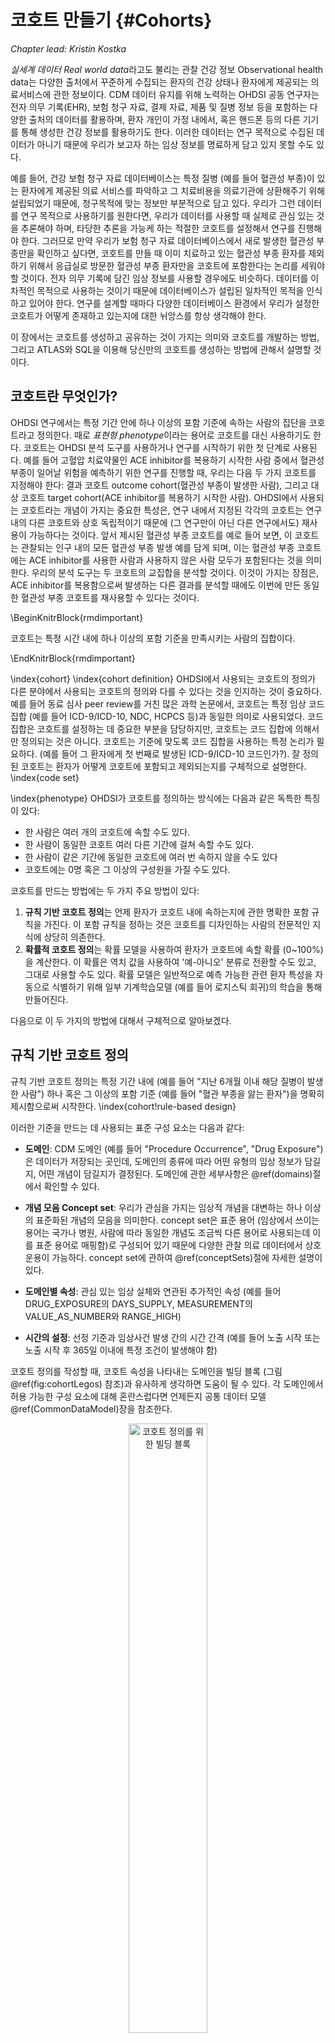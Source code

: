 # 코호트 만들기 {#Cohorts}

*Chapter lead: Kristin Kostka*

*실세계 데이터 Real world data*라고도 불리는 관찰 건강 정보 Observational health data는 다양한 출처에서 꾸준하게 수집되는 환자의 건강 상태나 환자에게 제공되는 의료서비스에 관한 정보이다. CDM 데이터 유지를 위해 노력하는 OHDSI 공동 연구자는 전자 의무 기록(EHR), 보험 청구 자료, 결제 자료, 제품 및 질병 정보 등을 포함하는 다양한 출처의 데이터를 활용하며, 환자 개인이 가정 내에서, 혹은 핸드폰 등의 다른 기기를 통해 생성한 건강 정보를 활용하기도 한다. 이러한 데이터는 연구 목적으로 수집된 데이터가 아니기 때문에 우리가 보고자 하는 임상 정보를 명료하게 담고 있지 못할 수도 있다.

예를 들어, 건강 보험 청구 자료 데이터베이스는 특정 질병 (예를 들어 혈관성 부종)이 있는 환자에게 제공된 의료 서비스를 파악하고 그 치료비용을 의료기관에 상환해주기 위해 설립되었기 때문에, 청구목적에 맞는 정보만 부분적으로 담고 있다. 우리가 그런 데이터를 연구 목적으로 사용하기를 원한다면, 우리가 데이터를 사용할 때 실제로 관심 있는 것을 추론해야 하며, 타당한 추론을 가능케 하는 적절한 코호트를 설정해서 연구를 진행해야 한다. 그러므로 만약 우리가 보험 청구 자료 데이터베이스에서 새로 발생한 혈관성 부종만을 확인하고 싶다면, 코호트를 만들 때 이미 치료하고 있는 혈관성 부종 환자를 제외하기 위해서 응급실로 방문한 혈관성 부종 환자만을 코호트에 포함한다는 논리를 세워야 할 것이다. 전자 의무 기록에 담긴 임상 정보를 사용할 경우에도 비슷하다. 데이터를 이차적인 목적으로 사용하는 것이기 때문에 데이터베이스가 설립된 일차적인 목적을 인식하고 있어야 한다. 연구를 설계할 때마다 다양한 데이터베이스 환경에서 우리가 설정한 코호트가 어떻게 존재하고 있는지에 대한 뉘앙스를 항상 생각해야 한다.

이 장에서는 코호트를 생성하고 공유하는 것이 가지는 의미와 코호트를 개발하는 방법, 그리고 ATLAS와 SQL을 이용해 당신만의 코호트를 생성하는 방법에 관해서 설명할 것이다.

## 코호트란 무엇인가?

OHDSI 연구에서는 특정 기간 안에 하나 이상의 포함 기준에 속하는 사람의 집단을 코호트라고 정의한다. 때로 *표현형 phenotype*이라는 용어로 코호트를 대신 사용하기도 한다. 코호트는 OHDSI 분석 도구를 사용하거나 연구를 시작하기 위한 첫 단계로 사용된다. 예를 들어 고혈압 치료약물인 ACE inhibitor를 복용하기 시작한 사람 중에서 혈관성 부종이 일어날 위험을 예측하기 위한 연구를 진행할 때, 우리는 다음 두 가지 코호트를 지정해야 한다: 결과 코호트 outcome cohort(혈관성 부종이 발생한 사람), 그리고 대상 코호트 target cohort(ACE inhibitor를 복용하기 시작한 사람). OHDSI에서 사용되는 코호트라는 개념이 가지는 중요한 특성은, 연구 내에서 지정된 각각의 코호트는 연구 내의 다른 코호트와 상호 독립적이기 때문에 (그 연구만이 아닌 다른 연구에서도) 재사용이 가능하다는 것이다. 앞서 제시된 혈관성 부종 코호트를 예로 들어 보면, 이 코호트는 관찰되는 인구 내의 모든 혈관성 부종 발생 예를 담게 되며, 이는 혈관성 부종 코호트에는 ACE inhibitor를 사용한 사람과 사용하지 않은 사람 모두가 포함된다는 것을 의미한다. 우리의 분석 도구는 두 코호트의 교집합을 분석할 것이다. 이것이 가지는 장점은, ACE inhibitor를 복용함으로써 발생하는 다른 결과를 분석할 때에도 이번에 만든 동일한 혈관성 부종 코호트를 재사용할 수 있다는 것이다.

\BeginKnitrBlock{rmdimportant}<div class="rmdimportant">코호트는 특정 시간 내에 하나 이상의 포함 기준을 만족시키는 사람의 집합이다.
</div>\EndKnitrBlock{rmdimportant}

\index{cohort} \index{cohort definition}
OHDSI에서 사용되는 코호트의 정의가 다른 분야에서 사용되는 코호트의 정의와 다를 수 있다는 것을 인지하는 것이 중요하다. 예를 들어 동료 심사 peer review를 거친 많은 과학 논문에서, 코호트는 특정 임상 코드 집합 (예를 들어 ICD-9/ICD-10, NDC, HCPCS 등)과 동일한 의미로 사용되었다. 코드 집합은 코호트를 설정하는 데 중요한 부분을 담당하지만, 코호트는 코드 집합에 의해서만 정의되는 것은 아니다. 코호트는 기준에 맞도록 코드 집합을 사용하는 특정 논리가 필요하다. (예를 들어 그 환자에게 첫 번째로 발생된 ICD-9/ICD-10 코드인가?). 잘 정의된 코호트는 환자가 어떻게 코호트에 포함되고 제외되는지를 구체적으로 설명한다.
\index{code set}

\index{phenotype}
OHDSI가 코호트를 정의하는 방식에는 다음과 같은 독특한 특징이 있다:

- 한 사람은 여러 개의 코호트에 속할 수도 있다.
- 한 사람이 동일한 코호트 여러 다른 기간에 걸쳐 속할 수도 있다.
- 한 사람이 같은 기간에 동일한 코호트에 여러 번 속하지 않을 수도 있다
- 코호트에는 0명 혹은 그 이상의 구성원을 가질 수도 있다.

코호트를 만드는 방법에는 두 가지 주요 방법이 있다:

1. **규칙 기반 코호트 정의**는 언제 환자가 코호트 내에 속하는지에 관한 명확한 포함 규칙을 가진다. 이 포함 규칙을 정하는 것은 코호트를 디자인하는 사람의 전문적인 지식에 상당히 의존한다.
2. **확률적 코호트 정의**는 확률 모델을 사용하여 환자가 코호트에 속할 확률 (0~100%)을 계산한다. 이 확률은 역치 값을 사용하여 '예-아니오' 분류로 전환할 수도 있고, 그대로 사용할 수도 있다. 확률 모델은 일반적으로 예측 가능한 관련 환자 특성을 자동으로 식별하기 위해 일부 기계학습모델 (예를 들어 로지스틱 회귀)의 학습을 통해 만들어진다.

다음으로 이 두 가지의 방법에 대해서 구체적으로 알아보겠다.

## 규칙 기반 코호트 정의

규칙 기반 코호트 정의는 특정 기간 내에 (예를 들어 "지난 6개월 이내 해당 질병이 발생한 사람") 하나 혹은 그 이상의 포함 기준 (예를 들어 "혈관 부종을 앓는 환자")을 명확히 제시함으로써 시작한다. \index{cohort!rule-based design}

이러한 기준을 만드는 데 사용되는 표준 구성 요소는 다음과 같다:

- **도메인**: CDM 도메인 (예를 들어 "Procedure Occurrence", "Drug Exposure")은 데이터가 저장되는 곳인데, 도메인의 종류에 따라 어떤 유형의 임상 정보가 담길지, 어떤 개념이 담길지가 결정된다. 도메인에 관한 세부사항은 \@ref(domains)절에서 확인할 수 있다.

- **개념 모음 Concept set**: 우리가 관심을 가지는 임상적 개념을 대변하는 하나 이상의 표준화된 개념의 모음을 의미한다. concept set은 표준 용어 (임상에서 쓰이는 용어는 국가나 병원, 사람에 따라 동일한 개념도 조금씩 다른 용어로 사용되는데 이를 표준 용어로 매핑함)로 구성되어 있기 때문에 다양한 관찰 의료 데이터에서 상호 운용이 가능하다. concept set에 관하여 \@ref(conceptSets)절에 자세한 설명이 있다.

- **도메인별 속성**: 관심 있는 임상 실체와 연관된 추가적인 속성 (예를 들어 DRUG_EXPOSURE의 DAYS_SUPPLY, MEASUREMENT의 VALUE_AS_NUMBER와 RANGE_HIGH)

- **시간의 설정**: 선정 기준과 임상사건 발생 간의 시간 간격 (예를 들어 노출 시작 또는 노출 시작 후 365일 이내에 특정 조건이 발생해야 함)

코호트 정의를 작성할 때, 코호트 속성을 나타내는 도메인을 빌딩 블록 (그림 \@ref(fig:cohortLegos) 참조)과 유사하게 생각하면 도움이 될 수 있다. 각 도메인에서 허용 가능한 구성 요소에 대해 혼란스럽다면 언제든지 공통 데이터 모델 \@ref(CommonDataModel)장을 참조한다.

<div class="figure" style="text-align: center">
<img src="images/Cohorts/cohort-legos.png" alt="코호트 정의를 위한 빌딩 블록" width="50%" />
<p class="caption">(\#fig:cohortLegos)코호트 정의를 위한 빌딩 블록</p>
</div>

코호트 정의를 작성할 때, 다음과 같은 질문에 답할 수 있어야 한다:

- *코호트 진입 시간을 정의하는 초기 이벤트는 무엇인가?*
- *초기 이벤트에는 어떤 포함 기준이 적용되는가?*
- *코호트 종료 시간을 정의하는 것은 무엇인가?*

**코호트 진입 이벤트 cohort entry event**: 코호트 진입 이벤트 (초기 이벤트)는 환자가 코호트에 진입하는 **코호트 기준 시점 cohort index date**으로 정의된다. 코호트 진입 이벤트는 약물 노출 Drug exposure, 질병 상태 conditions, 절차 procedures, 측정 measurements 및 방문 visits과 같은 CDM에 기록된 모든 사건일 수 있다. 초기 이벤트는 데이터가 저장되는 CDM 도메인 (예를 들어 PROCEDURS_OCCURRENCE, DRUG_EXPOSURE 등), 임상 활동을 식별하기 위해 구축된 concept set (예를 들어 질병 상태에 대한 SNOMED 코드, 약물에 대한 RxNorm 코드) 및 기타 특정 속성 (예를 들어 발생 연령, 첫 진단 / 절차 등, 지정된 시작 및 종료 날짜, 방문 유형 등)에 의해 정의된다. 진입 이벤트를 가진 사람의 집합을 **초기 사건 코호트 initial event cohort**라고 한다. \index{cohort!entry event}

**포함 기준 inclusion criteria**: 포함 기준은 초기 이벤트 코호트에 적용되어 코호트에 진입할 사람을 추가로 제한한다. 각 포함 기준을 만들 때는 데이터가 저장되는 CDM 도메인, concept set, 도메인별 속성 (예를 들어 days supply, 방문 유형) 및 코호트 색인 날짜에 관한 시간 논리를 결정해야 한다. **적격 코호트 qualifying cohort**는 초기 이벤트 코호트에서 모든 포함 기준을 충족하는 사람의 집합으로 정의한다. \index{cohort!inclusion criteria}

**코호트 종료 기준 cohort exit criteria**: 코호트 종료 이벤트는 한 사람이 더 이상 코호트 자격 요건을 갖추지 못했을 때를 의미한다. 코호트 종료는 관찰 기간이 끝났을 때, 초기 진입 이벤트로부터 일정한 시간이 지났을 때 혹은 마지막 이벤트가 발생했을 때 등 여러 방법으로 정의할 수 있다. 코호트 종료 기준에 따라 한 사람의 오랜 시간에 걸친 기록 중에서 특정한 기간이 선정기준에 맞아 코호트에 한 번 포함된 후에 또 다른 기간이 코호트 선정 기간에 맞아 다시 코호트에 포함되는 등 한 사람의 관찰이 하나의 코호트에 여러 번 속할 수 있다.\index{cohort!exit criteria}

\BeginKnitrBlock{rmdimportant}<div class="rmdimportant">OHDSI 도구에는 포함 기준과 제외 기준이 구분되지 않는다. 모든 기준은 포함 기준으로 설정해야 한다. 예를 들어 ‘이전 고혈압 환자 제외’라는 제외 기준을 ‘이전 고혈압 발생이 0인 사람 포함’이라는 포함 기준으로 설정해야 한다.
</div>\EndKnitrBlock{rmdimportant}

## 개념 모음 {#conceptSets}

\index{concept set}

개념 모음 concept set을 구성하는 개념은 다양한 다른 분석에서 재사용이 가능하다. concept set은 관찰 연구에서 종종 사용되는 표준화된 컴퓨터 코드라고 생각해도 된다. concept set은 다음 특성을 포함하고 있다:

- **Exclude**: concept set으로부터 해당 개념과 해당 개념의 하위 개념을 제외한다.
- **Descendants**: 이 개념뿐만 아니라 모든 하위 항목 개념을 고려한다.
- **Mapped**: 표준화되지 않은 개념도 검색한다.

예를 들어 표 \@ref(tab:conceptSetExpression)과 같이 concept set은 두 개의 개념을 포함할 수 있다. 여기서 우리는 [4329847](http://athena.ohdsi.org/search-terms/terms/4329847) ("심근경색 Myocardial infarction")과 그 모든 하위 개념을 포함했고, [314666](http://athena.ohdsi.org/search-terms/terms/314666) ("과거 심근경색 Old myocardial infarction")과 그 모든 하위 개념은 제외했다.

Table: (\#tab:conceptSetExpression) concept set의 예시

| Concept Id | Concept Name | Excluded | Descendants | Mapped |
| ---------- |:------------ | -------- | ----------- | ------ |
| 4329847    | Myocardial infarction | NO | YES | NO |
| 314666     | Old myocardial infarction | YES | YES | NO |

그림 \@ref(fig:conceptSet)에서 볼 수 있다시피, "심근경색"과 그 모든 하위 개념을 포함할 것이고, 하위 개념 중에서 "과거 심근경색"과 그 모든 하위 개념은 제외할 것이다. 결과적으로 거의 100개 정도의 표준 개념 standard concept을 포함한 concept set이 만들어졌다. 이 standard concept은 다양한 데이터베이스에서 사용되는 수백 개의 원천 코드 (예를 들어 ICD-9, ICD-10)를 반영한다.

<div class="figure" style="text-align: center">
<img src="images/Cohorts/conceptSet.png" alt="&quot;심근경색&quot;과 그 하위 개념을 포함하지만 &quot;과거 심근경색&quot;과 그 하위 개념은 제외하는 concept set" width="100%" />
<p class="caption">(\#fig:conceptSet)"심근경색"과 그 하위 개념을 포함하지만 "과거 심근경색"과 그 하위 개념은 제외하는 concept set</p>
</div>

## 확률적 코호트 정의

규칙 기반 코호트 정의는 코호트 정의를 수행할 때 널리 사용되는 방법이다. 그러나 코호트를 만들기 위해 전문가끼리 합의를 이루는 것은 매우 많은 시간이 소요되는 일이다. 확률적 코호트 정의는 코호트 속성의 효율적인 선택을 위한 대안적인 기계 구동 방식이다. 이 접근법에서, 레이블이 붙은 증례를 이용하여 지도 기계학습이 코호트 설계 알고리즘을 학습한다. 이 알고리즘은 전반적인 연구의 정확도의 균형 (민감도/특이도 간의 균형 trade-off)를 향상시킬 수 있도록 추가 수정을 거칠 수 있다. \index{cohort!probabilistic design}

이 접근 방법을 CDM의 데이터에 적용한 예는 아프로디테 (APHRODITE: Automated PHenotype Routine for Observational Definition, Identification, Training and Evaluation) R 패키지이다. 이 패키지는 불완전하게 레이블이 붙은 데이터로부터 학습하는 능력을 결합한 코호트 구축 프레임워크를 제공한다. [@Banda2017APHRODITE] \index{APHRODITE}

[^aphroditeUrl]: https://github.com/OHDSI/Aphrodite

## 코호트 정의 유효성

코호트를 구축할 때, 다음 중 더 중요한 것이 무엇인지 고려하는 것이 필요하다: *코호트 조건에 해당하는 환자를 모두 찾는 것이 더 중요한가? 아니면 확신이 가는 환자만 찾는 것이 더 중요한가?*

코호트를 구축할 때 당신의 전략은 전문가가 질병을 얼마나 엄격하게 정의하는지에 의존할 것이다. 얻을 수 있는 모든 것을 사용하거나, 최소 공통분모를 사용하거나 이 둘을 절충하는 코호트 정의를 작성할 수 있다. 관심 코호트를 적절하게 연구하기 위해 얼마나 엄격한 임계값을 사용할지는 궁극적으로 연구자의 재량에 달려 있다.

이 장의 시작 부분에서 언급했듯이 코호트 정의는 데이터로부터 무엇인가 관찰하고자 하는 것을 유추하려는 시도이다. 그러면 그러한 시도에서 코호트를 얼마나 잘 정의했는지 의문을 품게 된다. 일반적으로, 규칙 기반의 코호트 정의나 확률적 알고리즘의 검증은 작성한 코호트를 ‘절대 표준 gold standard’ 참고 값 (즉 수작업으로 차트를 검토한 것)과 비교함으로써 검증할 수 있다. 이에 대해서는 \@ref(ClinicalValidity)장 ("임상적 타당성")에서 자세히 설명한다.

### OHDSI 절대 표준 표현형 라이브러리

커뮤니티를 지원하기 위해서 OHDSI 절대 표준 표현형 라이브러리 OHDSI Gold Standard Phenotype Library(GSPL) 그룹이 형성되었다. GSPL 그룹의 목표는 규칙 기반 및 확률적 방법으로 커뮤니티 기반의 코호트 라이브러리를 개발하는 것이다. GSPL은 OHDSI 커뮤니티의 멤버가 각자의 연구를 위해 커뮤니티가 검증한 코호트를 찾아서 실행시킬 수 있게 하였다. 이 ‘절대 표준 gold standard’ 코호트는 라이브러리 안에 들어 있다. GSPL과 관련된 추가적인 정보를 얻으려면 OHDSI 워크그룹 페이지에 문의한다. 이전에 소개되었던 APHRODITE [@Banda2017APHRODITE] 와 PheValuator tool [@Swerdel2019phevaluator] 뿐만 아니라 OHDSI 네트워크에서 EHR과 유전 정보를 공유하기 위해 만들어진 Electronic Medical Records and Genomics ([eMERGE](https://emerge.mc.vanderbilt.edu/)) [Phenotype Library](https://phekb.org/phenotypes) [@Hripcsak2019eMERGE] 도 해당 작업 그룹에서 다루고 있다. 당신이 코호트를 설계하는 데 관심이 많다면, 이 워크 그룹에 참여한다.
 \index{phenotype library}

[^gsplUrl]: https://www.ohdsi.org/web/wiki/doku.php?id=projects:workgroups:gold-library-wg

## 고혈압 환자 코호트 작성하기

규칙 기반의 접근 방법으로 코호트를 작성해보자. 이번 예제에서는, *고혈압의 초기 치료를 위해 ACE inhibitors 단일 치료를 시작한 환자*를 찾을 것이다.

이 연습을 진행하면서 표준 소모 도표 attrition chart와 비슷한 코호트를 작성하게 될 것이다. 그림 \@ref(fig:CohortPractice)은 우리가 어떤 논리로 코호트를 작성할지 보여준다.

<div class="figure" style="text-align: center">
<img src="images/Cohorts/CohortPractice.png" alt="만들고자 하는 코호트의 논리적 구성도" width="100%" />
<p class="caption">(\#fig:CohortPractice)만들고자 하는 코호트의 논리적 구성도</p>
</div>

ATLAS 유저 인터페이스를 사용해서 코호트를 작성해도 되고, 쿼리를 직접 작성해도 된다. 이 장에서는 두 가지 방법 모두를 간단히 소개하겠다.

## ATLAS를 이용해 코호트 작성하기

ATLAS를 시작하기 위해 ![](images/Cohorts/cohortdefinition.png) 버튼을 클릭한다. 다음으로 'New cohort' 버튼을 클릭한다. 다음 화면에서 비어 있는 코호트를 확인할 수 있을 것이다. 그림 \@ref(fig:ATLASdefineacohort)에서 당신이 현재 보고 있는 화면을 확인한다.

<div class="figure" style="text-align: center">
<img src="images/Cohorts/ATLAS-defineacohort.png" alt="새로운 코호트 정의" width="100%" />
<p class="caption">(\#fig:ATLASdefineacohort)새로운 코호트 정의</p>
</div>

먼저 "New Cohort Definition"로 지정된 코호트 이름을 다른 이름으로 바꿔 지어 주기를 추천한다. 'New users of ACE inhibitors as first-line monotherapy for hypertension'라고 지으면 적당할 것이다.

\BeginKnitrBlock{rmdimportant}<div class="rmdimportant">ATLAS는 동일한 이름을 가진 두 개의 코호트를 허용하지 않는다. 기존에 있던 이름을 사용하려고 하면 에러 메시지가 뜰 것이다.</div>\EndKnitrBlock{rmdimportant}

이름을 정했으면, ![](images/Cohorts/save.png)을 눌러서 코호트를 저장하라.


### 초기 이벤트 기준 Initial Event Criteria

이제 우리는 초기 코호트 이벤트를 정의해야 한다. "Add initial event"를 클릭한다. 어떤 도메인 내에서 기준을 설정할지 결정해야 한다. 초기 코호트 이벤트를 정의하기 위해 어떤 도메인이 필요한지 어떻게 알 수 있을까? 함께 알아보자.

<div class="figure" style="text-align: center">
<img src="images/Cohorts/ATLAS-initialevent.png" alt="초기 이벤트 추가하기" width="100%" />
<p class="caption">(\#fig:ATLASinitialevent)초기 이벤트 추가하기</p>
</div>

그림 \@ref(fig:ATLASinitialevent)에서 볼 수 있듯이 ATLAS는 각 기준 아래에 설명을 제공한다. 우리가 만약 특정 질병을 진단받은 환자를 찾으려 한다면 CONDITION_OCCURRENCE 도메인에서 기준을 만들어야 한다. 특정 약물이나 특정 계열의 약물을 복용한 환자를 찾고 싶다면 DRUG_EXPOSURE 도메인에서 기준을 만들어야 한다. 우리는 고혈압의 초 치료로 ACE inhibitors 단독요법을 시행한 환자를 찾고 싶기 때문에 DRUG_EXPOSURE 도메인에서 기준을 만들어야 한다. 그런데 고혈압을 진단받은 환자도 찾아야 하지 않는가? 맞다! 고혈압 진단과 관련해서는 다른 기준을 만들 것이다. 하지만 고혈압 약물을 복용하기 시작한 날짜가 코호트 시작 날짜, 즉 시작 이벤트 initial event가 될 것이다. 고혈압 진단은 소위 *추가적 적격 기준 additional qualifying criteria*이 된다. 이에 관해서는 뒤에서 다시 설명하겠다. 이제 'Add Drug Exposure'를 클릭한다.

화면은 당신이 선택한 기준에 따라 업데이트되겠지만, 아직 끝난 것은 아니다. 그림 \@ref(fig:ATLASdrugexposure)에서 볼 수 있다시피 ATLAS는 우리가 어떤 약물을 찾고자 하는지 아직 모른다. ATLAS에게 어떤 concept set이 ACE inhibitors와 연관이 있는지 알려주어야 한다.

<div class="figure" style="text-align: center">
<img src="images/Cohorts/ATLAS-drugexposure.png" alt="약물 복용에 관하여 정의하기" width="100%" />
<p class="caption">(\#fig:ATLASdrugexposure)약물 복용에 관하여 정의하기</p>
</div>

### concept set 정의하기

ACE inhibitors를 정의하기 위한 대화 상자를 열기 위해 ![](images/Cohorts/downarrow.png)을 클릭한다.

#### 시나리오 1: 당신은 아직 concept set을 만들지 않았다 {-}

아직 당신의 코호트에 추가할 concept set을 만들지 않았다면, 이것을 먼저 진행해야 한다. 'Concept set' 탭의 'New Concept Set'을 클릭하여 코호트를 작성하는 데 쓰일 concept set을 만들 수 있다. concept set의 이름을 'Unnamed Concept Set'에서 새로 만들어 주어야 한다. 이제 ![](images/Cohorts/search-2.png) 모듈을 통해 ACE inhibitors를 나타내는 개념을 찾아보자. (그림 \@ref(fig:aceinhibitors))

<div class="figure" style="text-align: center">
<img src="images/Cohorts/aceinhibitors.png" alt="ACE Inhibitors 용어 찾기" width="100%" />
<p class="caption">(\#fig:aceinhibitors)ACE Inhibitors 용어 찾기</p>
</div>

필요한 용어를 찾았다면, ![](images/Cohorts/shoppingcart.png)을 클릭함으로써 그 개념을 선택할 수 있다. 그림 \@ref(fig:aceinhibitors)의 좌상단의 왼쪽을 향하는 화살표 버튼을 클릭하여 코호트 작성 페이지로 돌아갈 수 있다. 적절한 용어를 찾기 위한 방법은 \@ref(StandardizedVocabularies)장 ("OMOP 표준 용어")을 참고한다.

그림 \@ref(fig:aceConceptSetExpression)에서 우리가 선택한 concept set의 구성을 확인할 수 있다. 우리는 모든 ACE inhibitors 성분을 선택했으며, 하위 개념도 포함했다. 'Included concepts'를 클릭하여 포함된 21,536개의 모든 개념을 확인할 수 있고, 'Included Source Codes'를 클릭하여 모든 원천 코드를 확인할 수도 있다.

<div class="figure" style="text-align: center">
<img src="images/Cohorts/aceConceptSetExpression.png" alt="ACE inhibitor를 포함한 약물의 concept set" width="100%" />
<p class="caption">(\#fig:aceConceptSetExpression)ACE inhibitor를 포함한 약물의 concept set</p>
</div>

#### 시나리오 2: 당신은 이미 concept set을 만들었다{-}

만약 당신이 이미 concept set을 만들었고, ATLAS에 저장했다면, 'Import Concept Set'을 클릭한다. 그러면 그림 \@ref(fig:ATLASfindyourconcept)에서 볼 수 있다시피 ATLAS의 concept set 저장소에서 당신의 concept set을 찾을 수 있는 대화창이 뜬다. 이번 예시에서는 사용자가 ATLAS에 저장되어 있던 concept set을 이용한다고 가정하자. 사용자는 검색 창에 'ACE inhibitors'를 검색하였고, 검색 내용이 이름에 포함된 concept set을 볼 수 있을 것이다. 사용자는 해당하는 concept set을 클릭하여 선택할 수 있다 (참고로 당신이 concept set을 선택하면 대화창은 사라진다). Any Drug 칸이 당신이 선택한 concept set의 이름으로 바뀌어 있다면 성공한 것이다.

<div class="figure" style="text-align: center">
<img src="images/Cohorts/ATLAS-findingyourconcept.png" alt="ATLAS 저장소에서 concept set 가져오기" width="100%" />
<p class="caption">(\#fig:ATLASfindyourconcept)ATLAS 저장소에서 concept set 가져오기</p>
</div>

### 추가적 초기 이벤트 기준 Additional Initial Event Criteria

이제 코호트에 concept set을 만들어 붙였지만, 아직 끝난 것이 아니다. 우리는 ACE inhibitors를 태어나서 처음 복용한 사람을 찾고 있다. 이는 ACE inhibitors를 처음 복용한 환자 기록을 찾는 것을 의미한다. 이를 지정하기 위해 당신은 '+Add attribute'를 클릭하여 'Add first exposure criteria'를 선택해야 한다. 당신이 만든 기준에 다른 특성도 지정할 수 있다는 것을 참고한다. 약물을 복용한 날짜나 나이, 성별 혹은 약물과 관련한 다른 특성을 지정할 수 있다. 각 도메인에 따라 선택할 수 있는 특성이 다르다.

선택했으면, 창은 자동으로 닫힌다. 선택된 특성은 초기 기준과 같은 칸 안에서 볼 수 있을 것이다 (그림 \@ref(fig:initialEventAce) 참조).

\BeginKnitrBlock{rmdimportant}<div class="rmdimportant">현재 ATLAS 디자인은 활용하기에 약간 혼란스러울 수 있다. 생긴 모양과는 다르게 버튼 ![](images/Cohorts/redX.png)는 'NO'를 의미하는 것이 아니다. 이는 사용자에게 해당 기준을 삭제할 수 있도록 만들어진 버튼이다. 만약 당신이 ![](images/Cohorts/redX.png)를 클릭한다면, 해당 기준은 사라질 것이다. 그러므로 당신의 기준을 사라지지 않은 채 그대로 보존시키고 싶다면, 옆에 ![](images/Cohorts/redX.png) 버튼을 그대로 놔두어야 한다.
</div>\EndKnitrBlock{rmdimportant}

이제 만족스러운 초기 이벤트를 설정했다. 환자가 처음으로 약물을 복용했다는 사실을 보증하기 위해, 환자의 그 이전 기록을 확인할 수 있는 충분한 기간을 설정해 주면 좋을 것이다. 짧은 관찰 기간을 가진 환자는 우리가 확인할 수 없는 다른 곳에서 약물을 복용하였을 수도 있다. 우리가 이것을 강제적으로 막을 수는 없지만, 기준일자 index date 이전에 관찰 기간을 설정함으로써 최소한 해당 관찰 기간 동안에는 약물 복용이 이루어지지 않았음을 보증할 수 있다. 이를 위해 관찰 기간을 설정하는 부분이 있으며, 구체적인 관찰 기간을 직접 설정할 수도 있다. 우리는 초기 이벤트 이전에 365일 동안 관찰된 환자를 필요로 한다. 그림 \@ref(fig:initialEventAce)처럼 관찰 기간을 다음과 같이 설정하라: *with continuous observation of 365 days before.* 당신 연구팀의 재량껏 관찰 기간을 설정하면 된다. 다른 코호트에서는 관찰 기간을 다르게 설정해서 다양한 시도를 해볼 수 있다. 이는 환자의 과거력에 관한 기간이며, 기준일자 이후의 시간은 포함하지 않는다. 그러므로 우리는 0 dates after index date라고 설정해야 한다. 우리는 생에 처음 ACE inhibitors를 복용한 환자를 찾고 싶어서 *limit initial events to the "earliest event" per person* (한 환자에서 발생한 여러 번의 ACE inhibitor 복용 중, 첫 번째 복용을 초기 이벤트로 설정하는 것)으로 설정한다.

<div class="figure" style="text-align: center">
<img src="images/Cohorts/initialEventAce.png" alt="Index date 이전에 필요로 하는 관찰 기간 설정하기." width="100%" />
<p class="caption">(\#fig:initialEventAce)Index date 이전에 필요로 하는 관찰 기간 설정하기.</p>
</div>

지금껏 설정한 논리를 한눈에 보기 위해서 환자의 타임라인을 설정해볼 수 있다.

<div class="figure" style="text-align: center">
<img src="images/Cohorts/EarliestEventExplained.png" alt="기준이 적용됨에 따라 환자가 코호트에 적합한지 살펴보기" width="100%" />
<p class="caption">(\#fig:EarliestEventExplained)기준이 적용됨에 따라 환자가 코호트에 적합한지 살펴보기</p>
</div>

그림 \@ref(fig:EarliestEventExplained)에서 각 행은 코호트에 들어올 자격을 갖출 수 있는 환자 개개인을 나타낸다. 그리고 진한 별은 환자가 특정 기준을 만족했던 시간을 나타낸다. 추가 기준이 설정될수록 진한 별 대신 연한 별이 그려진 것을 볼 수 있다 (즉, 추가 기준에 의해서 코호트에 포함되지 못하고 탈락). 이는 환자가 조건을 모두 만족하는 이벤트도 가지고 있지만, 그렇지 않은 이벤트도 가지고 있음을 의미한다. 마지막 기준을 그린 그림을 보면 ACE inhibitors를 처음으로 복용하였으며, 복용 이전에 최소 365일의 관찰 기간을 가진 환자 (환자 1번, 환자 3번, 환자 5번의 진한 별은 관찰에 포함; 환자 1번의 연한 별은 관찰에서 탈락)를 확인할 수 있다. 당신의 코호트를 설계할 때 [OHDSI 포럼](http://forums.ohdsi.org)에 참여하는 연구자의 의견을 참고하면 더 좋을 것이다.

### 포함 기준 Inclusion Criteria

코호트 진입 이벤트를 설정했으면, 다음 두 옵션을 통해 추가적 이벤트를 설정할 수 있다: 'Restrict initial events', 그리고 'New inclusion criteria'. 이 두 옵션 사이에는 ATLAS가 사용자에게 어떤 임시 정보를 제공하는가의 차이가 있다. 만약 당신이 기준을 추가하기 위해 'Restrict initial events'를 사용한다면, ATLAS에서 조건에 맞는 대상 환자 수를 셀 때, 모든 기준을 충족시키는 사람의 숫자만을 얻게 될 것이다. 'New inclusion criteria'를 통해 기준을 추가한다면, 추가 포함 기준을 적용하여 손실된 환자 수를 보여주는 감소 차트를 확인할 수 있을 것이다. 당신이 추가한 기준에 의해 얼마나 큰 손실이 발생하는지 단계별로 보여주는 감소 차트를 확인하는 것은 중요하기 때문에 'New inclusion criteria'를 통해 기준을 추가하는 것을 권장한다. 이를 통해 코호트에 포함되는 환자 수를 급격하게 감소시키는 기준이 무엇인지 확인할 수 있다. 당신은 해당 기준을 완화하여 더욱 큰 코호트를 얻을 수 있다. 이것은 궁극적으로 이 코호트를 설계하는 전문가의 재량에 달려있다.

이제 'New inclusion criteria'를 통해 기준을 추가해보자. 이는 위에서 코호트 기준을 설정한 것과 동일한 방법으로 하면 된다. 특정 기준을 만들어서 넣은 다음, 특정 속성을 추가할 수 있을 것이다. 우리가 첫 번째로 추가할 기준은 다음과 같다: *ACE inhibitors 약물을 복용한 시점 이후 0~365일 이내에 최소 1회 고혈압이 발생한 사람.* 'New inclusion criteria'를 클릭한 다음, 그 기준을 설명해줄 수 있는 이름을 정한다. 그래야 나중에 이 코호트를 다시 보았을 때 자신이 무엇을 만들었는지 헷갈리지 않을 것이다.

이 새로운 기준에 이름을 달고 난 다음, "+Add criteria to group" 버튼을 클릭하여 여러 규칙을 담은 기준을 설계한다. 이 버튼은 "Add Initial Event"와 비슷한데, 다만 "+Add criteria to group" 버튼은 초기 이벤트를 설계하고 수정하는 버튼이 아니다. 우리는 여기서 여러 개의 기준을 추가할 수 있다. 예를 들어 질병의 발생을 확인하는 여러 가지 방법을 가지고 있다고 가정하자 (예를 들어 CONDITION_OCCURRENCE, 혹은 DRUG_EXPOSURE, 혹은 MEASUREMENT를 사용한 방법). 모두 다른 도메인이고 각각 다른 기준이 필요하겠지만 특정 조건을 찾는 하나의 기준으로 그룹화할 수 있다. 이 경우에는, 우리는 고혈압의 진단을 찾고 싶기 때문에 "Add condition occurrence"를 선택한다. 여기에 적절한 concept set을 붙이는 등 초기 이벤트를 설정할 때와 비슷하게 하면 된다. 또한, ACE inhibitor를 처음 복용한 날 index date로 이후 0~365일의 기간을 설정한다. 그림 \@ref(fig:ATLASIC1)와 같이 작성될 수 있을 것이다.

<div class="figure" style="text-align: center">
<img src="images/Cohorts/ATLAS-IC1.png" alt="추가적 포함 기준 1" width="100%" />
<p class="caption">(\#fig:ATLASIC1)추가적 포함 기준 1</p>
</div>

아마도 환자를 탐색할 또 다른 기준을 추가하고 싶을 것이다: *with exactly 0 occurrences of hypertension drugs ALL days before and 1 day before index start date (ACE inhibitor 투여 이전에 어떠한 고혈압 약물도 복용하지 않은 사람).* (역자주: xx before and yy 구문은 항상 혼란스럽지만, from xx to yy로 고쳐서 생각하면 이해하기 쉽다. 즉 해당 조건의 시작과 끝을 지정하는 용법이다. 앞선 예라면 "과거 전체로부터 시작해서 (ACE inhibitor가 최초 투여된) 기준 날짜 index date 바로 하루 전까지 고혈압치료제를 한 번도 복용하지 않은 경우"가 된다) 먼저 "New inclusion criteria"를 클릭해 당신의 기준을 설정한 다음, "+Add criteria to group"을 클릭한다. 이는 DRUG_EXPOSURE의 영역이니 "Add Drug Exposure"를 클릭한 다음, 고혈압 약물의 concept set을 붙인다. 그리고, index date로부터 ALL days before and 0 days after라는 시간을 설정해준다 (역자 주: "ALL days before and 0 days after" 는 "ALL days before and 0 days before"와 같은 의미이며 기준 날짜 index date를 포함하여 그날까지의 의미이다. 그림에는 "ALL days before and 1 days before"로 표현했는데 과거 전체로부터 기준 날짜 index date 하루 전까지의 의미이다. 본인이 원하는 기준이 무엇인지에 따라 구분하여 사용하라). exactly 0 occurrence를 선택하였는지 다시 한번 확인하고 그림 \@ref(fig:ATLASIC2)과 같이 잘 만들어졌는지 확인한다.

<div class="figure" style="text-align: center">
<img src="images/Cohorts/ATLAS-IC2.png" alt="추가적 포함 기준 1" width="100%" />
<p class="caption">(\#fig:ATLASIC2)추가적 포함 기준 1</p>
</div>

"having no occurrences"(발생하지 않았다) 라는 말이 왜 "exactly 0 occurrences"(발생 횟수 0회)라고 쓰이는지 혼란스러울 수 있다. 이는 ATLAS가 사용하는 규칙이다. ATLAS는 오직 포함 기준만을 사용하고, 제외 기준을 사용하지 않는다. 만약 당신이 어떤 특성을 가진 환자를 제외하고 싶다면 해당 특성을 0회 가지는 환자를 포함한다는 말로 대체하여야 한다. 처음에는 헷갈릴 수 있지만 계속 사용하다 보면 이러한 논리가 익숙해질 것이다.

마지막으로 목표 환자군 설정을 위한 기준을 하나 더 추가해야 한다: *with exactly 1 occurrence of hypertension drugs between 0 days before and 7 days after index start date AND can only start one HT drug (an ACE inhibitor) – index date 이후 0~7일 동안 정확히 1회의 항고혈압제 처방이 발생했으며, 반드시 ACE inhibitor로 고혈압 약물치료를 시작해야 한다.* 먼저 "New inclusion criteria"를 클릭해 당신의 기준을 설정한 다음, "+Add criteria to group"을 클릭한다. DRUG_ERA 를 사용하여 "Add Drug Era"를 클릭한 다음, 고혈압 약물의 concept set을 붙였다. (역자 주: Drug era는 9.7.1에 간략히 설명되어 있는데 약물 노출 테이블에서 계산된 것으로 연속으로 처방된 동일한 성분의 여러 약물 노출을 합쳐서 하나의 기간으로 표현한 것이다. 동일한 성분의 약물 노출 간에 30일 이상의 공백이 있으면 다른 drug era로 계산된다. 이 점은 condition era도 마찬가지이다) 그리고 index date 이후 0~7일이라는 시간을 설정해준다. 그림 \@ref(fig:ATLASIC3)를 통해 진행된 모습을 확인한다.

<div class="figure" style="text-align: center">
<img src="images/Cohorts/ATLAS-IC3.png" alt="추가적 포함 기준 3" width="100%" />
<p class="caption">(\#fig:ATLASIC3)추가적 포함 기준 3</p>
</div>

### 코호트 종료 기준 Cohort Exit Criteria

이제 모든 적절한 포함 기준을 추가했다. 다음으로 코호트 종료 기준을 정해야 한다. 사람이 더 이상 이 코호트에 포함될 자격이 없어질 때는 언제일지 생각해보아야 할 것이다. 우리는 이 코호트에서 약물을 처음 복용한 사람을 추적한다. 즉, 약물 복용을 중단한 시점에 환자는 코호트에서 나오게 하면 된다. 약물 복용이 중단되는 동안에는 해당 환자에게 무슨 일이 일어나는지 확인할 수 없기 때문이다. 또한 약물 복용 사이에 허용되는 공백 기간을 지정하기 위해 persistence 창에서 기준을 설정할 수 있다. 이 연구에서 전문가는 약물 복용 사이에 최대 30일의 공백 기간은 허용된다고 결론지었다.

**왜 공백 기간이 허용되는가?** 데이터 세트에서 실제로 이루어지는 일의 일부만 관찰할 수 있을 뿐이다. 특히 환자의 약물 복용에 관한 정보는 처방전의 기록으로 확인한다. 그리고 처방전을 통해 하루 치 이상의 약을 처방하기 때문에 기록이 비어 있는 시간 동안에도 환자가 약을 복용하고 있다는 합리적 추론이 가능하다.

Event will persist "end of a continuous drug exposure"를 선택하고, persistence 창에 "allow for a maximum of 30 days"를 추가한 다음 'ACE inhibitor' concept 모음을 추가로 지정해 주면 된다. 그림 \@ref(fig:ATLAScohortexit)를 통해 이를 확인한다.

<div class="figure" style="text-align: center">
<img src="images/Cohorts/cohort-exit.png" alt="코호트 종료 기준" width="100%" />
<p class="caption">(\#fig:ATLAScohortexit)코호트 종료 기준</p>
</div>

이 코호트의 경우 다른 중도 절단 사건 Censoring event는 선택되지 않았다. 하지만 Censoring event를 추가해야 하는 다른 코호트를 만들어야 한다면 다른 속성을 추가했던 것과 비슷하게 진행하면 된다. 이제 코호트를 성공적으로 만들었다. 반드시 ![](images/Cohorts/save.png) 버튼을 눌러야 한다. 축하한다! 코호트를 만드는 것은 OHDSI가 제공하는 도구를 이용할 때 가장 중요한 부분이다. 이제 'Export' 탭을 클릭하면 ATLAS에 당신이 정의한 코호트가 SQL 코드와 JSON 파일로 저장되어 다른 연구자와 공유할 수 있다.

## SQL을 사용하여 코호트 구현하기

여기서는 동일한 코호트를 SQL과 R을 이용하여 작성하는 방법을 설명할 것이다. 9장에서 설명하였듯이 OHDSI는 SqlRender, DatabaseConnector라는 두 개의 R 패키지를 제공하는데, 이는 SQL의 코드가 다양한 플랫폼에서 실행될 수 있게끔 SQL문을 자동으로 번역해준다.

자세한 설명을 위해 SQL 코드를 여러 개의 단계로 나눌 것이고, 각 단계에서는 다음 단계에 필요한 임시 테이블이 생성될 것이다. 이런 설명 방법이 가장 효율적이지는 않겠지만 매우 긴 단일 명령문을 읽는 것보단 쉬울 것이다.

### 데이터베이스에 연결하기

먼저 R이 어떻게 서버에 접속하는지 알려주어야 한다. `createConnectionDetails` 라는 기능을 가진 [DatabaseConnector](https://ohdsi.github.io/DatabaseConnector/) 패키지를 사용할 것이다. 다양한 데이터베이스 관리 시스템(DBMS)에 연결하는 데 필요한 설정을 확인하려면 `?createConnectionDetails` 과 같이 입력한다. 예를 들어 아래의 코드를 이용해 PostgreSQL에 연결할 수 있다:


```r
library(CohortMethod)
connDetails <- createConnectionDetails(dbms = "postgresql",
                                       server = "localhost/ohdsi",
                                       user = "joe",
                                       password = "supersecret")

cdmDbSchema <- "my_cdm_data"
cohortDbSchema <- "scratch"
cohortTable <- "my_cohorts"
```

마지막 3줄은 변수 `cdmDbSchema`, `cohortDbSchema`, 그리고 `cohortTable`을 정의한다. 나중에 이 변수를 R에게 CDM 포맷의 데이터가 어디에 있으며, 우리가 만든 코호트가 어디에 생성되어야 하는지 알려주기 위해 사용할 것이다. Microsoft SQL Server에서는 `cdmDbSchema <- "my_cdm_data.dbo"`의 예시와 같이 데이터베이스와 스키마 모두를 지정해 주어야 함을 참고한다.

### 개념 결정하기

가독성을 위해 R에 필요한 개념 ID를 정의하고 SQL에 전달한다:


```r
aceI <- c(1308216, 1310756, 1331235, 1334456, 1335471, 1340128, 1341927,
          1342439, 1363749, 1373225)

hypertension <- 316866

allHtDrugs <- c(904542, 907013, 932745, 942350, 956874, 970250, 974166,
                  978555, 991382, 1305447, 1307046, 1307863, 1308216,
                  1308842, 1309068, 1309799, 1310756, 1313200, 1314002,
                  1314577, 1317640, 1317967, 1318137, 1318853, 1319880,
                  1319998, 1322081, 1326012, 1327978, 1328165, 1331235,
                  1332418, 1334456, 1335471, 1338005, 1340128, 1341238,
                  1341927, 1342439, 1344965, 1345858, 1346686, 1346823,
                  1347384, 1350489, 1351557, 1353766, 1353776, 1363053,
                  1363749, 1367500, 1373225, 1373928, 1386957, 1395058,
                  1398937, 40226742, 40235485)
```

### 약물을 처음 복용한 환자 찾기

먼저 각 환자에 대한 ACE inhibitor의 첫 복용을 찾을 것이다:


```r
conn <- connect(connectionDetails)

sql <- "SELECT person_id AS subject_id,
  MIN(drug_exposure_start_date) AS cohort_start_date
INTO #first_use
FROM @cdm_db_schema.drug_exposure
INNER JOIN @cdm_db_schema.concept_ancestor
  ON descendant_concept_id = drug_concept_id
WHERE ancestor_concept_id IN (@ace_i)
GROUP BY person_id;"

renderTranslateExecuteSql(conn,
                          sql,
                          cdm_db_schema = cdmDbSchema,
                          ace_i = aceI)
```

DRUG_EXPOSURE 테이블을 CONCEPT_ANCESTOR 테이블에 조인함으로써 ACE inhibitor를 포함하는 모든 약물을 찾았다는 것을 참고한다.

### 약물 복용 이전 최소 365일 동안 관찰될 수 있었던 환자

OBSERVATION_PERIOD 테이블을 조인하여 약물 복용 이전 최소 365일 동안 관찰될 수 있었던 환자를 선택해야 한다:


```r
sql <- "SELECT subject_id,
  cohort_start_date
INTO #has_prior_obs
FROM #first_use
INNER JOIN @cdm_db_schema.observation_period
  ON subject_id = person_id
    AND observation_period_start_date <= cohort_start_date
    AND observation_period_end_date >= cohort_start_date
WHERE DATEADD(DAY, 365, observation_period_start_date) < cohort_start_date;"

renderTranslateExecuteSql(conn, sql, cdm_db_schema = cdmDbSchema)
```

### 이전에 고혈압을 진단받은 환자

기준 날짜 index date로부터 365일 이내에 고혈압 진단을 받은 환자여야 한다:


```r
sql <- "SELECT DISTINCT subject_id,
  cohort_start_date
INTO #has_ht
FROM #has_prior_obs
INNER JOIN @cdm_db_schema.condition_occurrence
  ON subject_id = person_id
    AND condition_start_date <= cohort_start_date
    AND condition_start_date >= DATEADD(DAY, -365, cohort_start_date)
INNER JOIN @cdm_db_schema.concept_ancestor
  ON descendant_concept_id = condition_concept_id
WHERE ancestor_concept_id = @hypertension;"

renderTranslateExecuteSql(conn,
                          sql,
                          cdm_db_schema = cdmDbSchema,
                          hypertension = hypertension)
```

`SELECT DISTINCT`를 사용하여 과거에 여러 번의 고혈압 진단을 받은 환자가 여러 번의 코호트 진입을 하지 않도록 했다.

### 사전에 받은 치료가 없어야 함

이전에 어떠한 고혈압 약물이라도 복용해서는 안 된다:


```r
sql <- "SELECT subject_id,
  cohort_start_date
INTO #no_prior_ht_drugs
FROM #has_ht
LEFT JOIN (
  SELECT *
  FROM @cdm_db_schema.drug_exposure
  INNER JOIN @cdm_db_schema.concept_ancestor
    ON descendant_concept_id = drug_concept_id
  WHERE ancestor_concept_id IN (@all_ht_drugs)
) ht_drugs
  ON subject_id = person_id
    AND drug_exposure_start_date < cohort_start_date
WHERE person_id IS NULL;"

renderTranslateExecuteSql(conn,
                          sql,
                          cdm_db_schema = cdmDbSchema,
                          all_ht_drugs = allHtDrugs)
```

Left join을 사용했으며, DRUG_EXPOSURE 테이블의 person_id 행이 NULL인 (일치하는 기록이 없음을 의미) 행만 찾을 수 있도록 했다는 점에 유의한다.

### 단독 요법

코호트에 진입하고 첫 1주일 동안은 고혈압 치료 약물에 단 한 번만 노출되도록 설정할 필요가 있다 (역자 주: 아래 코드는 입원환자에게는 정확히 적용되지 않을 수 있다. 만일 입원하여 하루 단위로 고혈압 처방이 이루어진다면 기준 날짜 index date로부터 1주일 이내에 여러 번의 고혈압 처방 start date가 생성되며 아래 코드에 의하면 해당 환자의 두 번째 처방으로 인해 그 환자는 코호트에서 탈락한다. 이러한 점을 피하려면 drug_exposure 테이블 대신에 drug_era table을 이용하면 될 것이다. drug_era 테이블에서는 30일 이내에 처방된 같은 동일 성분명의 약물 노출은 서로 합쳐서 하나의 노출로 만들어 준다. 정확히는 약 처방일 + 처방된 기간 (day supply) + 30을 판단 기준으로 한다. 예를 들어 14일 처방을 냈을 경우 처방 낸 날 + 14 + 30 이내에 같은 성분명의 약물이 다시 처방되면 같은 약물 처방으로 간주하여 하나의 drug_dra로 그 두 처방 (혹은 이후 계속되는 동일 성분명 처방 전체)을 묶어준다. 10.8.8 코호트 종료에서 drug era로 묶는 코드가 제시되고 있다):


```r
sql <- "SELECT subject_id,
  cohort_start_date
INTO #monotherapy
FROM #no_prior_ht_drugs
INNER JOIN @cdm_db_schema.drug_exposure
  ON subject_id = person_id
    AND drug_exposure_start_date >= cohort_start_date
    AND drug_exposure_start_date <= DATEADD(DAY, 7, cohort_start_date)
INNER JOIN @cdm_db_schema.concept_ancestor
  ON descendant_concept_id = drug_concept_id
WHERE ancestor_concept_id IN (@all_ht_drugs)
GROUP BY subject_id,
  cohort_start_date
HAVING COUNT(*) = 1;"

renderTranslateExecuteSql(conn,
                          sql,
                          cdm_db_schema = cdmDbSchema,
                          all_ht_drugs = allHtDrugs)
```

### 코호트 종료 Cohort Exit

이제 코호트 종료 일자를 제외하고 코호트를 완전히 지정했다. 코호트는 노출이 중단되면 종료되도록 정의되며, 노출 사이에 최대 30일의 간격까지는 허용된다. 즉, 약물의 복용 시작뿐만 아니라 ACE inhibitor의 후속 복용에 대해서도 고려한다는 말이다. SQL을 통해 약물의 후속 복용을 고려하여 약물 복용 기간을 정의하는 것은 매우 복잡하다. 운이 좋게도 약물 복용 기간을 효율적으로 만들 수 있는 표준 코드가 작성되었다. 이 코드는 Chris Knoll이 작성했으며 OHDSI 내에서 종종 마법이라고 불리는 코드이기도 하다. 먼저 병합하려는 모든 약물 복용을 포함하는 임시 테이블을 만든다:


```r
sql <- "
  SELECT person_id,
    CAST(1 AS INT) AS concept_id,
    drug_exposure_start_date AS exposure_start_date,
    drug_exposure_end_date AS exposure_end_date
  INTO #exposure
  FROM @cdm_db_schema.drug_exposure
  INNER JOIN @cdm_db_schema.concept_ancestor
    ON descendant_concept_id = drug_concept_id
  WHERE ancestor_concept_id IN (@ace_i);"
renderTranslateExecuteSql(conn,
                          sql,
                          cdm_db_schema = cdmDbSchema,
                          ace_i = aceI)
```

그런 다음 순차적 복용을 병합하기 위한 표준 코드를 실행한다:


```r
sql <- "
SELECT ends.person_id AS subject_id,
	ends.concept_id AS cohort_definition_id,
  MIN(exposure_start_date) AS cohort_start_date,
  ends.era_end_date AS cohort_end_date
INTO #exposure_era
FROM (
  SELECT exposure.person_id,
    exposure.concept_id,
    exposure.exposure_start_date,
    MIN(events.end_date) AS era_end_date
  FROM #exposure exposure
  JOIN (
--cteEndDates
    SELECT person_id,
      concept_id,
      DATEADD(DAY, - 1 * @max_gap, event_date) AS end_date
    FROM (
      SELECT person_id,
        concept_id,
        event_date,
        event_type,
        MAX(start_ordinal) OVER (
          PARTITION BY person_id ,concept_id ORDER BY event_date,
              event_type ROWS UNBOUNDED PRECEDING
          ) AS start_ordinal,
        ROW_NUMBER() OVER (
          PARTITION BY person_id, concept_id ORDER BY event_date,
            event_type
          ) AS overall_ord
      FROM (
-- select the start dates, assigning a row number to each
        SELECT person_id,
          concept_id,
          exposure_start_date AS event_date,
          0 AS event_type,
          ROW_NUMBER() OVER (
            PARTITION BY person_id, concept_id ORDER BY exposure_start_date
            ) AS start_ordinal
        FROM #exposure exposure

        UNION ALL
-- add the end dates with NULL as the row number, padding the end dates by
-- @max_gap to allow a grace period for overlapping ranges.

        SELECT person_id,
          concept_id,
          DATEADD(day, @max_gap, exposure_end_date),
          1 AS event_type,
          NULL
        FROM #exposure exposure
        ) rawdata
    ) events
  WHERE 2 * events.start_ordinal - events.overall_ord = 0
  ) events
  ON exposure.person_id = events.person_id
      AND exposure.concept_id = events.concept_id
      AND events.end_date >= exposure.exposure_end_date
  GROUP BY exposure.person_id,
      exposure.concept_id,
      exposure.exposure_start_date
  ) ends
GROUP BY ends.person_id,
  concept_id,
  ends.era_end_date;"

renderTranslateExecuteSql(conn,
                          sql,
                          cdm_db_schema = cdmDbSchema,
                          max_gap = 30)
```

이 코드는 모든 후속 복용을 병합하며, `max_gap`의 변수를 통해 약물 복용 사이에 허용되는 최대기간을 정의할 수 있다. 그 결과로 작성된 약물 복용 기간은 임시 테이블 `#exposure_era`라고 불리는 임시 테이블에 기록된다.

다음으로 ACE inhibitor 복용 기간을 우리의 기존 코호트에 조인하기만 하면, ACE inhibitor 복용 종료 날짜를 코호트 종료 날짜로써 사용할 수 있게 된다.


```r
sql <- "SELECT ee.subject_id,
  CAST(1 AS INT) AS cohort_definition_id,
  ee.cohort_start_date,
  ee.cohort_end_date
INTO @cohort_db_schema.@cohort_table
FROM #monotherapy mt
INNER JOIN #exposure_era ee
  ON mt.subject_id = ee.subject_id
    AND mt.cohort_start_date = ee.cohort_start_date;"

renderTranslateExecuteSql(conn,
                          sql,
                          cohort_db_schema = cohortDbSchema,
                          cohort_table = cohortTable)
```

이제 정의한 최종 코호트를 스키마와 테이블에 저장해야 한다. 코호트 정의 ID를 1로 설정하여 동일한 테이블에 저장된 다른 코호트와 구별할 것이다.

### 정리하기

마지막으로, 작성된 임시 테이블을 정리하고 데이터베이스 서버와의 연결을 끊는 것이 좋다:


```r
sql <- "TRUNCATE TABLE #first_use;
DROP TABLE #first_use;

TRUNCATE TABLE #has_prior_obs;
DROP TABLE #has_prior_obs;

TRUNCATE TABLE #has_ht;
DROP TABLE #has_ht;

TRUNCATE TABLE #no_prior_ht_drugs;
DROP TABLE #no_prior_ht_drugs;

TRUNCATE TABLE #monotherapy;
DROP TABLE #monotherapy;

TRUNCATE TABLE #exposure;
DROP TABLE #exposure;

TRUNCATE TABLE #exposure_era;
DROP TABLE #exposure_era;"

renderTranslateExecuteSql(conn, sql)

disconnect(conn)
```


## 요약

\BeginKnitrBlock{rmdsummary}<div class="rmdsummary">- 코호트는 일정 기간 동안 하나 이상의 포함 기준을 만족시키는 사람의 집합이다.

- 코호트 정의는 특정 코호트를 식별하는 데 사용되는 논리에 대한 설명이다.

- 코호트는 OHDSI 분석 도구 전체에서 사용 (및 재사용) 될 수 있다.

- 코호트를 작성하기 위한 두 가지 주요 접근 방법이 있다: 규칙 기반 정의, 확률적 정의

- 규칙 기반의 코호트 정의는 ATLAS나 SQL을 통해 작성할 수 있다.
</div>\EndKnitrBlock{rmdsummary}

## 예제

#### 전제조건 {-}

첫 번째 예제로, ATLAS에 접근이 필요하다. [http://atlas-demo.ohdsi.org](http://atlas-demo.ohdsi.org)를 통해 접속하거나, 다른 접속 방법을 이용해도 된다.

\BeginKnitrBlock{exercise}<div class="exercise"><span class="exercise" id="exr:exerciseCohortsAtlas"><strong>(\#exr:exerciseCohortsAtlas) </strong></span>ATLAS를 이용하여 아래의 기준에 따라 코호트를 작성하라:

- diclofenac을 복용하기 시작한 환자
- 16세 이상의 환자
- 약물 복용 이전 최소 365일간 관찰이 되어 있던 환자
- 이전에 Non-Steroidal Anti-Inflammatory Drug(NSAID)를 복용하지 않은 환자
- 이전에 암을 진단받지 않은 환자
- 약물 복용 중단을 코호트 종료로 정의 (30일 이하의 약물 미복용 기간은 허용)
</div>\EndKnitrBlock{exercise}

#### 전제조건 {-}

두 번째 예제를 수행하기 위해서 \@ref(installR)절에서 설명된 것처럼 R과 R-Studio, 그리고 JAVA가 설치되어 있다고 가정한다. 또한 아래의 코드를 사용하여 [SqlRender](https://ohdsi.github.io/SqlRender/), [DatabaseConnector](https://ohdsi.github.io/DatabaseConnector/), 그리고 [Eunomia](https://ohdsi.github.io/Eunomia/) 패키지를 설치하라:


```r
install.packages(c("SqlRender", "DatabaseConnector", "devtools"))
devtools::install_github("ohdsi/Eunomia", ref = "v1.0.0")
```

Eunomia 패키지는 로컬 R 세션에서 수행될 CDM 데이터를 제공한다. 아래의 코드를 이용하여 연결할 수 있다.


```r
connectionDetails <- Eunomia::getEunomiaConnectionDetails()
```

CDM 데이터베이스 스키마는 ‘main’ 이다.

\BeginKnitrBlock{exercise}<div class="exercise"><span class="exercise" id="exr:exerciseCohortsSql"><strong>(\#exr:exerciseCohortsSql) </strong></span>다음 기준에 따르도록 현재 존재하는 코호트 테이블 안에서 급성 심근경색 Acute Myocardial Infarction 코호트를 SQL과 R을 이용하여 만들어 보자:

- 심근 경색을 진단받은 사람 (개념 4329847 '심근경색 Myocardial infarction’과 그 하위 개념에서 개념 314666 '과거 심근경색 Old myocardial infarction’과 그 모든 하위 개념을 제외하기)
- 입원환자 혹은 응급실 방문 환자만 선택 (개념 9201 'Inpatient Visit', 9203 'Emergency Room Visit', 262 'Emergency Room and Inpatient Visit')
</div>\EndKnitrBlock{exercise}

제안된 답변은 부록 \@ref(Cohortsanswers)에서 찾을 수 있다.
